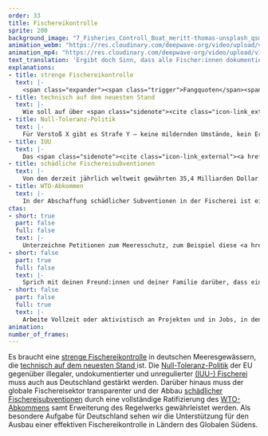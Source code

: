 ```yaml
---
order: 33
title: Fischereikontrolle
sprite: 200
background_image: "7_Fisheries_Controll_Boat_meritt-thomas-unsplash_qsmiap_qz4hwx.jpg#4cd4ff"
animation_webm: "https://res.cloudinary.com/deepwave-org/video/upload/v1721820946/mo33_nzjqmp.webm"
animation_mp4: "https://res.cloudinary.com/deepwave-org/video/upload/v1721820901/mo33_zjxbv7.mp4"
text_translation: 'Ergibt doch Sinn, dass alle Fischer:innen dokumentieren müssen, wann sie wo wie viel Fisch mit welcher Methode fangen und was nach dem Fang mit dem Fisch passiert, oder? Weil wir sonst riskieren,, dass uns ganze Ökosysteme kollabieren. Hm, blöd nur, dass die, die illegal unterwegs sind, dafür sorgen, dass sie es bleiben dürfen.'
explanations:
- title: strenge Fischereikontrolle
  text: |-
    <span class="expander"><span class="trigger">Fangquoten</span><span class="info">die festgesetzte Menge an Meereslebewesen, die in einem bestimmten Gebiet während eines bestimmten Zeitraums gefangen werden dürfen</span></span> sind schön und gut, aber auf dem Papier allein nicht hilfreich. Die Chance, dass sie auch tatsächlich eingehalten werden, bekommen wir aber nur, wenn auf See und an Land gründlich kontrolliert wird. Eine <span class="sidenote"><cite class="icon-link_external"><a href="https://www.ble.de/DE/Themen/Fischerei/Fischereikontrolle/Fischereikontrollverordnung/fischereikontrollverordnung_node.html#:~:text=Die%20Fischereikontrolle%20erm%C3%B6glicht%20die%20Durchsetzung,2009%20und%20der%20Durchf%C3%BChrungsverordnung%20Nr." target="_blank" rel="noopener">Die Fischereikontrollverordnung beim BLE</a></cite><span>EU-Fischereikontrollverordnung</span></span>, die genau dafür die Rahmenbedingungen setzen soll, haben wir dafür schon seit 2009. Bis vor kurzem war sie löchrig wie ein Schwamm, eine nun für Anfang 2024 endgültig <span class="sidenote"><cite class="icon-link_external"><a href="https://www.consilium.europa.eu/de/press/press-releases/2023/11/13/combating-overfishing-council-adopts-revised-rules-for-the-eu-s-fisheries-control-system/" target="_blank" rel="noopener">Überblick über die Neuregelung beim Europäischen Rat</a></cite><span>beschlossene</span></span> <span class="expander"><span class="trigger">Verschärfung</span><span class="info">bessere Dokumentation der Fänge, wirksamere Kontrollen auf See, härtere Strafen für jene, die die Regeln missachten</span></span> lässt hoffen, dass sich hier etwas tut – wenn denn die Schärfe der Umsetzung mit der Schärfe der <span class="expander"><span class="trigger">Verschärfung</span><span class="info">bessere Dokumentation der Fänge, wirksamere Kontrollen auf See, härtere Strafen für jene, die die Regeln missachten</span></span> <span class="expander"><span class="trigger">mithalten kann.</span><span class="info">dazu eine <a href="https://www.wwf.de/themen-projekte/meere-kuesten/fischerei/fischereipolitik-in-europa/fischereikontrollverordnung" target="_blank">Einordnung</a> des WWF</span></span>
- title: technisch auf dem neuesten Stand
  text: |-
    Wie soll auf über <span class="sidenote"><cite class="icon-link_external"><a href="https://www.europarl.europa.eu/factsheets/de/sheet/122/die-europaische-fischerei-in-zahlen" target="_blank" rel="noopener">Die europäische Fischerei in Zahlen beim Europäischen Parlament</a></cite><span>70.000 Schiffen</span></span> in Europa gleichzeitig kontrolliert werden, ob die Fischer:innen sich an die Vorschriften halten, nicht zu viele und zu junge Fische fangen und alles, was in den Netzen landet, auch an Land bringen? Die Antwort: Dank antiquierter Methoden <span class="expander"><span class="trigger">mehr schlecht als recht.</span><span class="info">“Während einige Drittstaaten (Norwegen, die USA und das Vereinigte Königreich) elektronische Fangbescheinigungen validieren und übermitteln, senden Einführer aus anderen Ländern <a href="https://www.eca.europa.eu/lists/ecadocuments/sr22_20/sr_illegal_fishing_en.pdf" target="_blank">gescannte Kopien von Dokumenten</a> an die Behörden der Mitgliedstaaten.” Herrjeh.</span></span> Mit der zu Anfang 2024 <span class="sidenote"><cite class="icon-link_external"><a href="https://www.consilium.europa.eu/de/press/press-releases/2023/11/13/combating-overfishing-council-adopts-revised-rules-for-the-eu-s-fisheries-control-system/" target="_blank" rel="noopener">Überblick über die Neuregelung beim Europäischen Rat</a></cite><span>beschlossenen Verschärfung</span></span> der Fischereikontrollverordnung soll sich das nun ändern: Mit besserer <span class="sidenote"><cite class="icon-link_external"><a href="https://www.openseamap.org/index.php?id=schiffstracking" target="_blank" rel="noopener">OpenSeaMap: Weltkarte mit Live-Positionen aller mit entsprechenden Systemen ausgestatteter Schiffe</a></cite><span>satellitengestützter</span></span> <span class="expander"><span class="trigger">Schiffsüberwachung,</span><span class="info">die noch wirkungsvoller wären, wenn man sie nicht bei Bedarf <a href="https://globalfishingwatch.org/faqs/can-fishing-vessels-turn-off-their-ais/" target="_blank">abschalten</a> könnte</span></span> elektronischer Fangaufzeichnung (“CATCH”-System) und elektronischen <span class="expander"><span class="trigger">Fernüberwachungssystemen</span><span class="info">ein System aus Kameras und Sensoren, die alle fischereibezogenen Aktivität auf dem Schiff <a href="https://our.fish/what-we-do/solutions/fully-documented-fisheries-and-remote-electronic-monitoring/?lang=de" target="_blank">aufzeichnen</a></span></span> auf größeren Schiffen.
- title: Null-Toleranz-Politik
  text: |-
    Für Verstoß X gibt es Strafe Y – keine mildernden Umstände, kein Ermessensspielraum der Autoritäten, erfrischende Klarheit: Diejenigen, die mehr und andere Meereslebewesen fangen, als sie eigentlich dürften, wissen, was ihnen blüht. Ein schöner zusätzlicher <span class="expander"><span class="trigger">Anreiz,</span><span class="info">wenn man schon nicht in der Lage ist, zu erkennen, dass nachhaltige Fischerei im eigenen Interesse liegt, wenn man auch morgen noch Geld mit Fischerei verdienen möchte</span></span> sich an Regeln zu halten, wenn man sieht, was mit denen geschieht, die es nicht tun. In der Theorie hat die EU sich eine solche Null-Toleranz-Politik gegenüber illegaler, undokumentierter und unregulierter Fischerei in ihrer <span class="sidenote"><cite class="icon-link_external"><a href="https://www.ble.de/DE/Themen/Fischerei/Fischereikontrolle/Fischereikontrollverordnung/fischereikontrollverordnung_node.html#:~:text=Die%20Fischereikontrolle%20erm%C3%B6glicht%20die%20Durchsetzung,2009%20und%20der%20Durchf%C3%BChrungsverordnung%20Nr." target="_blank" rel="noopener">Die Fischereikontrollverordnung beim BLE</a></cite><span>Fischereikontrollverordnung</span></span> schon <span class="sidenote"><cite class="icon-link_external"><a href="https://worldoceanreview.com/de/wor-2/fischerei/die-illegale-fischerei/" target="_blank" rel="noopener">Die illegale Fischerei / World Ocean Review 2</a></cite><span>2008 und 2009</span></span> auf die Fahnen geschrieben und dafür einen rechtlichen Rahmen geschaffen – in der Praxis jedoch kommt man <span class="sidenote"><cite class="icon-link_external"><a href="https://cris.unu.edu/EU%20Fisheries%20Sustainable%20Illegal%20Fishing" target="_blank" rel="noopener">Artikel bei der United Nations University: Dialogue or Zero Tolerance? Mixed Signals on EU’s Approach to Fair and Sustainable Fisheries</a></cite><span>offenbar</span></span> viel zu oft mit einem Klaps auf die Finger davon.
- title: IUU
  text: |-
    Das <span class="sidenote"><cite class="icon-link_external"><a href="https://www.fao.org/iuu-fishing/background/what-is-iuu-fishing/en/" target="_blank" rel="noopener">Seite zu IUU-Fischerei beim der FAO</a></cite><span>IUU</span></span> bei der <span class="sidenote"><cite class="icon-link_external"><a href="https://www.fao.org/iuu-fishing/background/what-is-iuu-fishing/en/" target="_blank" rel="noopener">Seite zu IUU-Fischerei beim der FAO</a></cite><span>IUU</span></span>-Fischerei steht für <span class="expander"><span class="trigger"><span class="expander"><span class="trigger">illegal</span><span class="info">Einen eindrucksvollen Blick auf diese Missstände wirft die virale Netflix-Doku <a href="https://www.seaspiracy.org/" target="_blank">Seaspiracy</a> (siehe <a href="https://www.deepwave.org/seaspiracy-unsere-antworten-auf-fragen-von-studierenden/" target="_blank">Faktencheck und Diskussionsvortrag</a>), die auf großartige Weise zeigt, wie alle Gefährdungen zusammenhängen, sich gegenseitig bedingen und nicht unabhängig voneinander gelöst werden können.</span></span>,</span><span class="info">du fischst, wo nicht gefischt werden darf</span></span> <span class="expander"><span class="trigger">undokumentiert</span><span class="info">du fischst, wo du fischen darfst, aber meldest deine Fänge nicht oder nicht vollständig</span></span> und <span class="expander"><span class="trigger">unreguliert.</span><span class="info">du fischst dort, wo es keine Regeln gibt, oder dort, wo es Regeln gibt, die für dich nicht gelten, weil du unter der Flagge eines Landes segelst, die nicht Teil des relevanten Fischereiabkommens ist</span></span> Die <span class="sidenote"><cite class="icon-link_external"><a href="https://openknowledge.fao.org/items/d9ed1d60-d6f2-46d0-b423-103f846f2cba" target="_blank" rel="noopener">Fishery and Aquaculture Statistics – Yearbook 2021</a></cite><span>Zahlen der FAO</span></span>, die die jährlich angelandeten Fänge dokumentieren und Einfluss auf die Festsetzung zukünftiger Fangquoten haben, gehen für 2022 von weltweit von <span class="sidenote"><cite class="icon-link_external"><a href="https://www.ardalpha.de/wissen/natur/tiere/artenschutz/fisch-schutz-fischerei-fischfang-ueberfischung-meer-ozeane-142.html" target="_blank" rel="noopener">"Warum unsere Meere überfischt sind und worauf ihr deshalb achten solltet" / Ard Alpha</a></cite><span>90 Millionen Tonnen</span></span> gefangenen Meeresfischen aus. Gegenüber der <span class="sidenote"><cite class="icon-link_external"><a href="https://www.fao.org/iuu-fishing/background/what-is-iuu-fishing/en/" target="_blank" rel="noopener">Seite zu IUU-Fischerei beim der FAO</a></cite><span>IUU</span></span>-Fischerei sind diese Zahlen freilich <span class="sidenote"><cite class="icon-link_external"><a href="https://www.wwf.eu/what_we_do/oceans/fighting_illegal_fishing/" target="_blank" rel="noopener">"Fighting illegal fishing" / WWF</a></cite><span>blind</span></span> und die ist laut <span class="sidenote"><cite class="icon-link_external"><a href="https://www.fishforward.eu/wp-content/uploads/2021/03/WWF_2019_guidance-paper_illegal_unreported_and_unregulated_fishing.pdf" target="_blank" rel="noopener">WWF Guidance Paper: IUU Fishing</a></cite><span>Schätzungen</span></span> bis zu 26 Millionen weitere Tonnen schwer. Damit ist sie maßgeblich für die Überfischung unserer Meere verantwortlich. Warum bleibt das so, wenn alle wissen, dass es <span class="expander"><span class="trigger">illegal</span><span class="info">Einen eindrucksvollen Blick auf diese Missstände wirft die virale Netflix-Doku <a href="https://www.seaspiracy.org/" target="_blank">Seaspiracy</a> (siehe <a href="https://www.deepwave.org/seaspiracy-unsere-antworten-auf-fragen-von-studierenden/" target="_blank">Faktencheck und Diskussionsvortrag</a>), die auf großartige Weise zeigt, wie alle Gefährdungen zusammenhängen, sich gegenseitig bedingen und nicht unabhängig voneinander gelöst werden können.</span></span> ist? Ein wesentlicher Teil der Antwort ist so einfach wie hässlich: <span class="sidenote"><cite class="icon-link_external"><a href="https://www.worldwildlife.org/pages/tnrc-blog-connections-between-iuu-fishing-and-corruption" target="_blank" rel="noopener">Panel "Connections between IUU fishing and corruption — and how the global community can combat them" bei TNRC</a></cite><span>Korruption.</span></span>
- title: schädliche Fischereisubventionen
  text: |-
    Von den derzeit jährlich weltweit gewährten 35,4 Milliarden Dollar Subventionen in der Fischerei fallen 22,5 Milliarden in die Kategorie <span class="sidenote"><cite class="icon-link_external"><a href="https://www.sciencedirect.com/science/article/pii/S0308597X19303677" target="_blank" rel="noopener">Updated estimates and analysis of global fisheries subsidies / Marine Policy</a></cite><span>schädlich</span></span>: Sie finanzieren unter anderem Überfischung, IUU-Fischerei und die Aktivitäten riesiger Fangflotten aus <span class="sidenote"><cite class="icon-link_external"><a href="https://issuu.com/oceanacommunications/docs/oceana-top10-novedit?ff&showOtherPublicationsAsSuggestions=true&experiment=previewReaderTestMode,new-bff-dynamic" target="_blank" rel="noopener">Grafiken: Verteilung der schädlichen Subventionen nach Land und Zweck / Oceana</a></cite><span>reichen Ländern</span></span> in den Gewässern der ärmeren. Dabei verstärken sie bestehende Ungleichheiten zwischen der industriellen und der in der Regel weniger zerstörerischen <span class="expander"><span class="trigger">Kleinfischerei.</span><span class="info">Im Schnitt bekommt ein Mensch, der in der industriellen Fischerei tätig ist, <a href="https://envirocenter.yale.edu/news/push-reform-fisheries-subsidies" target="_blank">viermal</a> so viele staatliche Gelder wie in der Kleinfischerei.</span></span> Die Abschaffung dieser Subventionen ist eine doppelte Chance: Nicht nur wird zerstörerisches Wirtschaften dadurch <span class="expander"><span class="trigger">unprofitabel,</span><span class="info">Ohne Subventionen wären 54% der derzeit befischten Hochseegebiete finanziell uninteressant; das betrifft weite Teile der besonders <span class="sidenote"><cite class="icon-link_external"><a href="https://www.sciencedirect.com/science/article/pii/S0308597X19303677" target="_blank" rel="noopener">Updated estimates and analysis of global fisheries subsidies / Marine Policy</a></cite><span>schädlich</span></span>en Tiefsee-Schleppnetzfischerei.</span></span> es wird außerdem Geld frei, um neue Subventionen zu schaffen, die Anreize für gutes Wirtschaften setzen, das tatsächlich an gesellschaftlichen Zielen und Werten ausgerichtet ist. Als da wären: Wohlstand, Gesundheit, Glück und Zukunft für die Gemeinschaft anstatt Riesenprofite für sehr wenige.
- title: WTO-Abkommen
  text: |-
    In der Abschaffung schädlicher Subventionen in der Fischerei ist ein Durchbruch in greifbarer Nähe: 2022 haben die 166 Mitgliedstaaten der WTO ein <span class="sidenote"><cite class="icon-link_external"><a href="https://www.pewtrusts.org/en/research-and-analysis/articles/2022/09/20/global-deal-will-help-reduce-overfishing-and-improve-ocean-health" target="_blank" rel="noopener">Global Deal Will Help Reduce Overfishing and Improve Ocean Health / Pew Charitable Trusts</a></cite><span>Abkommen</span></span> verabschiedet, viele dieser Zahlungen einzustellen. Das <span class="sidenote"><cite class="icon-link_external"><a href="https://www.pewtrusts.org/en/research-and-analysis/articles/2022/09/20/global-deal-will-help-reduce-overfishing-and-improve-ocean-health" target="_blank" rel="noopener">Global Deal Will Help Reduce Overfishing and Improve Ocean Health / Pew Charitable Trusts</a></cite><span>Abkommen</span></span> verbietet die Gewährung von Subventionen in Kontexten, in denen IUU-Fischerei erkannt worden ist, wenn Fischpopulationen zu klein sind, um nachhaltig befischt zu werden und wenn Fischerei in Hochseegebieten stattfindet, die nicht reguliert werden können, weil es keine zuständige Autorität gibt. Mindestens zwei Drittel der Staaten müssen es nun ratifizieren, damit es in Kraft treten kann, was im März 2024 knapp verfehlt wurde.
ctas:
- short: true
  part: false
  full: false
  text: |-
    Unterzeichne Petitionen zum Meeresschutz, zum Beispiel diese <a href="https://www.duh.de/projekte/meeresschutz-petition/" target="_blank">hier</a>.
- short: false
  part: true
  full: false
  text: |-
    Sprich mit deinen Freund:innen und deiner Familie darüber, dass ein Großteil des Fisches, den wir essen, illegal gefangen wurde.
- short: false
  part: false
  full: true
  text: |-
    Arbeite Vollzeit oder aktivistisch an Projekten und in Jobs, in denen du dich für den Schutz der Meere einsetzen kannst, zum Beispiel <a href="https://www.nabu.de/wir-ueber-uns/jobboerse/index.html" target="_blank">hier</a>.
animation:
number_of_frames:
---
```

Es braucht eine [strenge Fischereikontrolle](# "strenge Fischereikontrolle") in deutschen Meeresgewässern, die [technisch auf dem neuesten Stand ](# "technisch auf dem neuesten Stand")ist. Die [Null-Toleranz-Politik](# "Null-Toleranz-Politik") der EU gegenüber illegaler, undokumentierter und unregulierter [(IUU-) Fischerei](# "IUU") muss auch aus Deutschland gestärkt werden. Darüber hinaus muss der globale Fischereisektor transparenter und der Abbau [schädlicher Fischereisubventionen](# "schädliche Fischereisubventionen") durch eine vollständige Ratifizierung des [WTO-Abkommens](# "WTO-Abkommen") samt Erweiterung des Regelwerks gewährleistet werden. Als besondere Aufgabe für Deutschland sehen wir die Unterstützung für den Ausbau einer effektiven Fischereikontrolle in Ländern des Globalen Südens.
